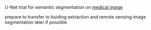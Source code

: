 U-Net trial for semantic segmentation on [medical image](http://brainiac2.mit.edu/isbi_challenge/)

prepare to transfer to buiding extraction and remote sensing image segmentation later if possible